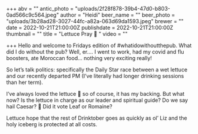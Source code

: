 +++
abv = ""
antic_photo = "uploads/2f28f878-39b4-47d0-b803-0ad566c9c564.jpeg"
author = "Heidi"
beer_name = ""
beer_photo = "uploads/3b28ad28-3027-44fc-a82a-063d69da1593.jpeg"
brewer = ""
date = 2022-10-21T21:00:00Z
publishdate = 2022-10-21T21:00:00Z
thumbnail = ""
title = "Lettuce Pray 🙏 "
video = ""

+++
Hello and welcome to Fridays edition of #whatidowithoutthepub. What did I do without the pub? Well, er…. I went to work, had my covid and flu boosters, ate Moroccan food… nothing very exciting really! 

So let’s talk politics: specifically the Daily Star race between a wet lettuce and our recently departed PM (I’ve literally had longer drinking sessions than her term). 

I’ve always loved the lettuce 🥬 so of course, it has my backing. But what now? Is the lettuce in charge as our leader and spiritual guide? Do we say hail Caesar? 🥗 Did it vote Leaf or Romaine? 

Lettuce hope that the rest of Drinktober goes as quickly as ol’ Liz and the holy iceberg is protected at all costs. 